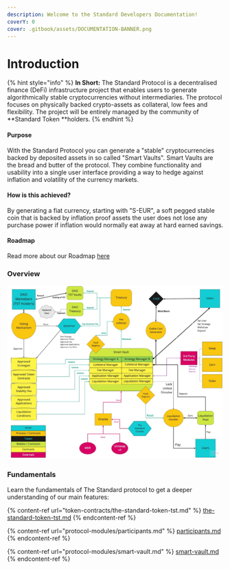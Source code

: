 ```yaml
---
description: Welcome to the Standard Developers Documentation!
coverY: 0
cover: .gitbook/assets/DOCUMENTATION-BANNER.png
---
```


# Introduction



{% hint style="info" %}
**In Short:** The Standard Protocol is a decentralised finance (DeFi) infrastructure project that enables users to generate algorithmically stable cryptocurrencies without intermediaries. The protocol focuses on physically backed crypto-assets as collateral, low fees and flexibility. The project will be entirely managed by the community of **Standard Token **holders.
{% endhint %}

#### Purpose

With the Standard Protocol you can generate a "stable" cryptocurrencies backed by deposited assets in so called "Smart Vaults". Smart Vaults are the bread and butter of the protocol. They combine functionality and usability into a single user interface providing a way to hedge against inflation and volatility of the currency markets.

#### How is this achieved?

By generating a fiat currency, starting with "S-EUR", a soft pegged stable coin that is backed by inflation proof assets the user does not lose any purchase power if inflation would normally eat away at hard earned savings.

#### Roadmap

Read more about our Roadmap [here](governance/development-roadmap.md)&#x20;

### Overview

![The Standard Protocol Schema Version 1.0](<.gitbook/assets/The Standard Protocol - Frame 1.jpg>)

### Fundamentals

Learn the fundamentals of The Standard protocol to get a deeper understanding of our main features:

{% content-ref url="token-contracts/the-standard-token-tst.md" %}
[the-standard-token-tst.md](token-contracts/the-standard-token-tst.md)
{% endcontent-ref %}

{% content-ref url="protocol-modules/participants.md" %}
[participants.md](protocol-modules/participants.md)
{% endcontent-ref %}

{% content-ref url="protocol-modules/smart-vault.md" %}
[smart-vault.md](protocol-modules/smart-vault.md)
{% endcontent-ref %}

